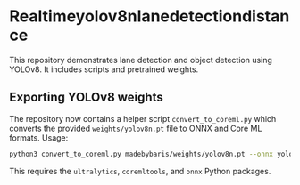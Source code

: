 # Realtimeyolov8nlanedetectiondistance

This repository demonstrates lane detection and object detection using YOLOv8. It includes scripts and pretrained weights.

## Exporting YOLOv8 weights

The repository now contains a helper script `convert_to_coreml.py` which converts the provided `weights/yolov8n.pt` file to ONNX and Core ML formats. Usage:

```bash
python3 convert_to_coreml.py madebybaris/weights/yolov8n.pt --onnx yolov8n.onnx --coreml yolov8n.mlpackage
```

This requires the `ultralytics`, `coremltools`, and `onnx` Python packages.
